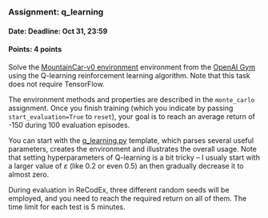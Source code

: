 ### Assignment: q_learning
#### Date: Deadline: Oct 31, 23:59
#### Points: 4 points

Solve the [MountainCar-v0 environment](https://gym.openai.com/envs/MountainCar-v0)
environment from the [OpenAI Gym](https://gym.openai.com/) using the Q-learning
reinforcement learning algorithm. Note that this task does not require
TensorFlow.

The environment methods and properties are described in the `monte_carlo` assignment.
Once you finish training (which you indicate by passing `start_evaluation=True`
to `reset`), your goal is to reach an average return of -150 during 100
evaluation episodes.

You can start with the [q_learning.py](https://github.com/ufal/npfl122/tree/master/labs/03/q_learning.py)
template, which parses several useful parameters, creates the environment
and illustrates the overall usage. Note that setting hyperparameters of
Q-learning is a bit tricky – I usualy start with a larger value of $ε$ (like 0.2
or even 0.5) an then gradually decrease it to almost zero.

During evaluation in ReCodEx, three different random seeds will be employed, and
you need to reach the required return on all of them. The time limit for each
test is 5 minutes.
